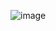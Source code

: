 ![image](https://github.com/wit-Roman/regulations1/assets/28652808/aac0e47a-9f30-4b21-b80d-af745e834969)
